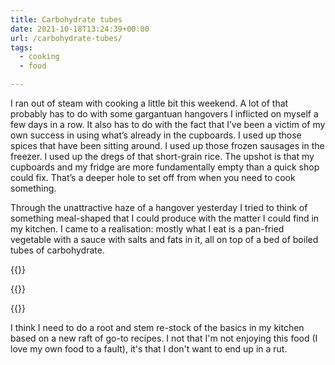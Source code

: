 ```yaml
---
title: Carbohydrate tubes
date: 2021-10-18T13:24:39+00:00
url: /carbohydrate-tubes/
tags:
  - cooking
  - food

---
```

I ran out of steam with cooking a little bit this weekend. A lot of that probably has to do with some gargantuan hangovers I inflicted on myself a few days in a row. It also has to do with the fact that I&#8217;ve been a victim of my own success in using what&#8217;s already in the cupboards. I used up those spices that have been sitting around. I used up those frozen sausages in the freezer. I used up the dregs of that short-grain rice. The upshot is that my cupboards and my fridge are more fundamentally empty than a quick shop could fix. That&#8217;s a deeper hole to set off from when you need to cook something.

Through the unattractive haze of a hangover yesterday I tried to think of something meal-shaped that I could produce with the matter I could find in my kitchen. I came to a realisation: mostly what I eat is a pan-fried vegetable with a sauce with salts and fats in it, all on top of a bed of boiled tubes of carbohydrate.

{{<photo src="/img/kale-pasta.jpg" alt="A cooking pot with pasta, kale, and tomato sauce" caption="Fried kale with tagliatelle and a homemade tomato sauce" >}}

{{<photo src="/img/mushroom-stir-fry.jpg" alt="A stir fry" caption="Mushroom, asparagus, and okra stir fry with egg noodles" >}}

{{<photo src="/img/fancy-ramen.jpg" alt="A ramen bowl with broth, noodles, scallions, and seeds" caption="Instant ramen given a fancy hat" >}}

I think I need to do a root and stem re-stock of the basics in my kitchen based on a new raft of go-to recipes. I not that I'm not enjoying this food (I love my own food to a fault), it's that I don't want to end up in a rut.